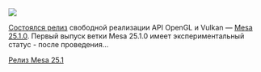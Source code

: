 <!--2025-05-08 14:57:06-->
<div class="yb">
  <div class="rss habr"><img src="https://habrastorage.org/getpro/habr/upload_files/0a2/998/0cd/0a29980cdc1d92f3f3254c2fdd0e2ccb.png" /><p><a href="https://lists.freedesktop.org/archives/mesa-announce/2025-May/000802.html" rel="noopener noreferrer nofollow">Состоялся релиз</a> свободной реализации API OpenGL и Vulkan&nbsp;— <a href="https://www.mesa3d.org/" rel="noopener noreferrer nofollow">Mesa 25.1.0</a>.  Первый выпуск ветки Mesa 25.1.0 имеет экспериментальный статус - после проведения... <p class="titl"><a href="https://habr.com/ru/news/907948/?utm_source=habrahabr&utm_medium=rss&utm_campaign=907948">Релиз Mesa 25.1</a></p></div>
</div>
